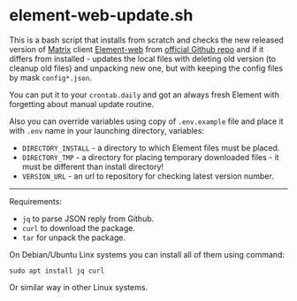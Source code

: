 # element-web-update.sh

This is a bash script that installs from scratch and checks the new released version of [Matrix](http://matrix.org/) client [Element-web](https://element.io/) from [official Github repo](https://github.com/vector-im/element-web) and if it differs from installed - updates the local files with deleting old version (to cleanup old files) and unpacking new one, but with keeping the config files by mask `config*.json`.

You can put it to your `crontab.daily` and got an always fresh Element with forgetting about manual update routine.

Also you can override variables using copy of `.env.example` file and place it with `.env` name in your launching directory, variables:

- `DIRECTORY_INSTALL` - a directory to which Element files must be placed.
- `DIRECTORY_TMP` - a directory for placing temporary downloaded files - it must be different than install directory!
- `VERSION_URL` - an url to repository for checking latest version number.

---

Requirements:

- `jq` to parse JSON reply from Github.
- `curl` to download the package.
- `tar` for unpack the package.

On Debian/Ubuntu Linx systems you can install all of them using command:
```
sudo apt install jq curl 
```
Or similar way in other Linux systems.

